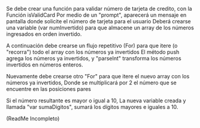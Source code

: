 Se debe crear una función para validar número de tarjeta de credito, con la Función isValidCard
Por medio de un "prompt", aparecerá un mensaje en pantalla donde solicite el número de tarjeta para el usuario
Deberá crearse una variable (var numInvertido) para que almacene un array de los números ingresados en orden invertido.

A continuación debe crearse un flujo repetitivo (For) para que itere (o "recorra") todo el array con los números ya invertidos
El método push agrega los números ya invertidos, y "parseInt" transforma los números invertidos en números enteros.

Nuevamente debe crearse otro "For" para que itere el nuevo array con los números ya invertidos,
  Donde se multiplicará por 2 el número que se encuentre en las posiciones pares

  Si el número resultante es mayor o igual a 10,
  La nueva variable creada y llamada "var sumaDigitos", sumará los dígitos mayores e iguales a 10.

(ReadMe Incompleto)
